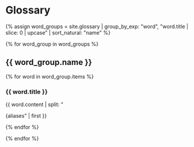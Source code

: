 # Glossary

{% assign word_groups = site.glossary | group_by_exp: "word", "word.title | slice: 0 | upcase" | sort_natural: "name" %}

{% for word_group in word_groups %}

## {{ word_group.name }}

{% for word in word_group.items %}
### {{ word.title }}

{{ word.content | split: "<p>{aliases" | first }}


{% endfor %}

{% endfor %}
